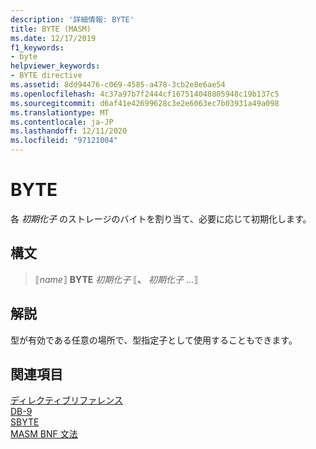```yaml
---
description: '詳細情報: BYTE'
title: BYTE (MASM)
ms.date: 12/17/2019
f1_keywords:
- byte
helpviewer_keywords:
- BYTE directive
ms.assetid: 8dd94476-c069-4585-a478-3cb2e8e6ae54
ms.openlocfilehash: 4c37a97b7f2444cf167514048805948c19b137c5
ms.sourcegitcommit: d6af41e42699628c3e2e6063ec7b03931a49a098
ms.translationtype: MT
ms.contentlocale: ja-JP
ms.lasthandoff: 12/11/2020
ms.locfileid: "97121004"
---
```

# <a name="byte"></a>BYTE

各 *初期化子* のストレージのバイトを割り当て、必要に応じて初期化します。

## <a name="syntax"></a>構文

> ⟦*name*⟧ **BYTE** *初期化子* ⟦__、__ *初期化子* ...⟧

## <a name="remarks"></a>解説

型が有効である任意の場所で、型指定子として使用することもできます。

## <a name="see-also"></a>関連項目

[ディレクティブリファレンス](directives-reference.md)\
[DB-9](db.md)\
[SBYTE](sbyte-masm.md)\
[MASM BNF 文法](masm-bnf-grammar.md)
